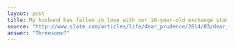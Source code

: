 ```yaml
---
layout: post
title: My husband has fallen in love with our 16-year-old exchange student.
source: "http://www.slate.com/articles/life/dear_prudence/2014/03/dear_prudence_my_husband_has_fallen_in_love_with_our_teenage_exchange_student.html"
answer: "Threesome?"
---
```



